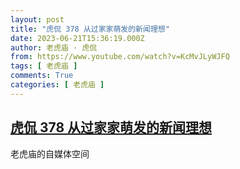 ```yaml
---
layout: post
title: "虎侃 378 从过家家萌发的新闻理想"
date: 2023-06-21T15:36:19.000Z
author: 老虎庙 · 虎侃
from: https://www.youtube.com/watch?v=KcMvJLyWJFQ
tags: [ 老虎庙 ]
comments: True
categories: [ 老虎庙 ]
---
```

<!--1687361779000-->
[虎侃 378 从过家家萌发的新闻理想](https://www.youtube.com/watch?v=KcMvJLyWJFQ)
------

<div>
老虎庙的自媒体空间
</div>
